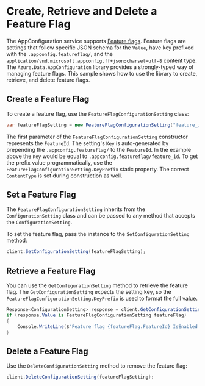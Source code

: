 # Create, Retrieve and Delete a Feature Flag

The AppConfiguration service supports [Feature flags](https://learn.microsoft.com/azure/azure-app-configuration/concept-feature-management). 
Feature flags are settings that follow specific JSON schema for the `Value`, have key prefixed with the `.appconfig.featureflag/`, and the `application/vnd.microsoft.appconfig.ff+json;charset=utf-8` content type.
The `Azure.Data.AppConfiguration` library provides a strongly-typed way of managing feature flags.
This sample shows how to use the library to create, retrieve, and delete feature flags.

## Create a Feature Flag

To create a feature flag, use the `FeatureFlagConfigurationSetting` class:

```C# Snippet:Sample_CreateFeatureFlag
var featureFlagSetting = new FeatureFlagConfigurationSetting("feature_id", isEnabled: true);
```

The first parameter of the `FeatureFlagConfigurationSetting` constructor represents the `FeatureId`.
The setting's `Key` is auto-generated by prepending the `.appconfig.featureflag/` to the `FeatureId`.
In the example above the `Key` would be equal to `.appconfig.featureflag/feature_id`.
To get the prefix value programmatically, use the `FeatureFlagConfigurationSetting.KeyPrefix` static property. The correct `ContentType` is set during construction as well.

## Set a Feature Flag

The `FeatureFlagConfigurationSetting` inherits from the `ConfigurationSetting` class and can be passed to any method that accepts the `ConfigurationSetting`.

To set the feature flag, pass the instance to the `SetConfigurationSetting` method:

```C# Snippet:Sample_SetFeatureFlag
client.SetConfigurationSetting(featureFlagSetting);
```

## Retrieve a Feature Flag

You can use the `GetConfigurationSetting` method to retrieve the feature flag. The `GetConfigurationSetting` expects the setting key, so the `FeatureFlagConfigurationSetting.KeyPrefix` is used to format the full value.

```C# Snippet:Sample_GetFeatureFlag
Response<ConfigurationSetting> response = client.GetConfigurationSetting(FeatureFlagConfigurationSetting.KeyPrefix + "feature_id");
if (response.Value is FeatureFlagConfigurationSetting featureFlag)
{
    Console.WriteLine($"Feature flag {featureFlag.FeatureId} IsEnabled: {featureFlag.IsEnabled}");
}
```

## Delete a Feature Flag

Use the `DeleteConfigurationSetting` method to remove the feature flag:

```C# Snippet:Sample_DeleteFeatureFlag
client.DeleteConfigurationSetting(featureFlagSetting);
```
